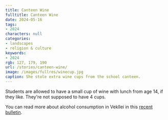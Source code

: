 ```yaml
---
title: Canteen Wine
fulltitle: Canteen Wine
date: 2024-05-16
tags:
- 2024
characters: null
categories:
- landscapes
- religion & culture
keywords:
- 2024
rgb: 127, 179, 190
url: /stories/canteen-wine/
image: /images/fullres/winecup.jpg
caption: She stole extra wine cups from the school canteen.
---
```

Students are allowed to have a small cup of wine with lunch from age 14, if they like. They're not supposed to have 4 cups.

You can read more about alcohol consumption in Vekllei in this [recent bulletin](/bulletin/alcohol/).

